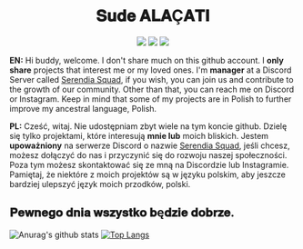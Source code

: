 <h1 align="center">𝐒𝐮𝐝𝐞 𝐀𝐋𝐀Ç𝐀𝐓𝐈</h1>

<p align="center">
 <a href="https://discord.com/users/749662028083494994" target"blank_"><img src="https://img.shields.io/badge/Discord%20-7289DA.svg?&style=for-the-badge&logo=discord&logoColor=white"></a>
  <a href="https://www.github.com/sudis" target"blank_"><img src="https://img.shields.io/badge/GitHub%20-191717.svg?&style=for-the-badge&logo=github&logoColor=white"></a>
 <a href="https://www.instagram.com/sudisalacati" target"blank_"><img src="https://img.shields.io/badge/INSTAGRAM%20-DC3175.svg?&style=for-the-badge&logo=instagram&logoColor=white"></a>


**EN:** Hi buddy, welcome. I don't share much on this github account. I __only share__ projects that interest me or my loved ones. I'm **manager** at a Discord Server called [Serendia Squad](https://discord.gg/5e4Eyq3M5S), if you wish, you can join us and contribute to the growth of our community. Other than that, you can reach me on Discord or Instagram. Keep in mind that some of my projects are in Polish to further improve my ancestral language, Polish.

**PL:** Cześć, witaj. Nie udostępniam zbyt wiele na tym koncie github. Dzielę się tylko projektami, które interesują __mnie lub__ moich bliskich. Jestem **upoważniony** na serwerze Discord o nazwie [Serendia Squad](https://discord.gg/5e4Eyq3M5S), jeśli chcesz, możesz dołączyć do nas i przyczynić się do rozwoju naszej społeczności. Poza tym możesz skontaktować się ze mną na Discordzie lub Instagramie. Pamiętaj, że niektóre z moich projektów są w języku polskim, aby jeszcze bardziej ulepszyć język moich przodków, polski.

## 𝐏𝐞𝐰𝐧𝐞𝐠𝐨 𝐝𝐧𝐢𝐚 𝐰𝐬𝐳𝐲𝐬𝐭𝐤𝐨 𝐛ę𝐝𝐳𝐢𝐞 𝐝𝐨𝐛𝐫𝐳𝐞.

![Anurag's github stats](https://github-readme-stats.vercel.app/api?username=sudis&show_icons=true&hide_title=true&theme=radical&text_color=FF9DD9)
[![Top Langs](https://github-readme-stats.vercel.app/api/top-langs/?username=sudis&layout=compact&text_color=FF9DD9&title_color=FF9DD9&bg_color=141321)](https://github.com/anuraghazra/github-readme-stats)


